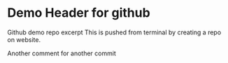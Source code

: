 # Demo Header for github

Github demo repo excerpt
This is pushed from terminal by creating a repo on website.


Another comment for another commit